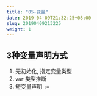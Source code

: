 ```yaml
---
title: "05-变量"
date: 2019-04-09T21:32:25+08:00
slug: 20190409213225
weight: 1
---
```


## 3种变量声明方式

1. 无初始化, 指定变量类型
2. `var` 类型推断
3. 短变量声明 `:=`
